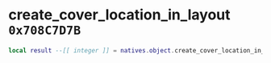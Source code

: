 # create_cover_location_in_layout `0x708C7D7B`

```lua
local result --[[ integer ]] = natives.object.create_cover_location_in_layout(_unk0 --[[ integer ]], _unk1 --[[ integer ]], _unk2 --[[ integer ]], _unk3 --[[ integer ]], _unk4 --[[ integer ]], _unk5 --[[ integer ]], _unk6 --[[ integer ]], _unk7 --[[ integer ]], _unk8 --[[ integer ]])
```